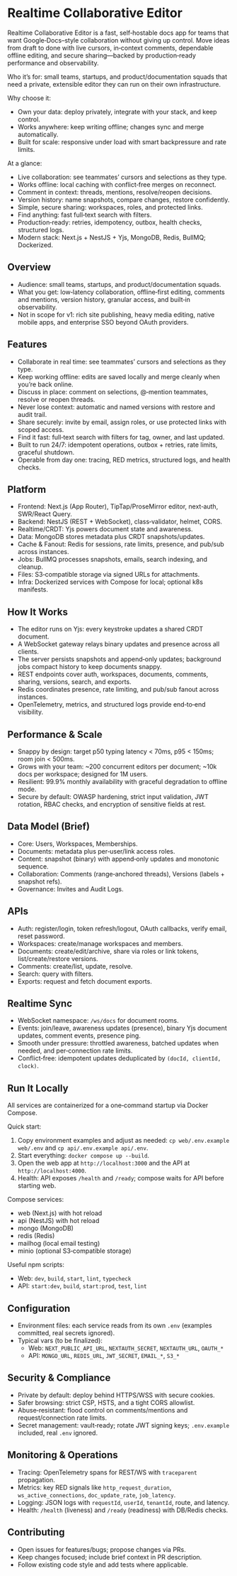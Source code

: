 # Realtime Collaborative Editor

Realtime Collaborative Editor is a fast, self‑hostable docs app for teams that want Google‑Docs–style collaboration without giving up control. Move ideas from draft to done with live cursors, in‑context comments, dependable offline editing, and secure sharing—backed by production‑ready performance and observability.

Who it’s for: small teams, startups, and product/documentation squads that need a private, extensible editor they can run on their own infrastructure.

Why choose it:
- Own your data: deploy privately, integrate with your stack, and keep control.
- Works anywhere: keep writing offline; changes sync and merge automatically.
- Built for scale: responsive under load with smart backpressure and rate limits.

At a glance:
- Live collaboration: see teammates’ cursors and selections as they type.
- Works offline: local caching with conflict‑free merges on reconnect.
- Comment in context: threads, mentions, resolve/reopen decisions.
- Version history: name snapshots, compare changes, restore confidently.
- Simple, secure sharing: workspaces, roles, and protected links.
- Find anything: fast full‑text search with filters.
- Production‑ready: retries, idempotency, outbox, health checks, structured logs.
- Modern stack: Next.js + NestJS + Yjs, MongoDB, Redis, BullMQ; Dockerized.

## Overview
- Audience: small teams, startups, and product/documentation squads.
- What you get: low‑latency collaboration, offline‑first editing, comments and mentions, version history, granular access, and built‑in observability.
- Not in scope for v1: rich site publishing, heavy media editing, native mobile apps, and enterprise SSO beyond OAuth providers.

## Features
- Collaborate in real time: see teammates’ cursors and selections as they type.
- Keep working offline: edits are saved locally and merge cleanly when you’re back online.
- Discuss in place: comment on selections, @‑mention teammates, resolve or reopen threads.
- Never lose context: automatic and named versions with restore and audit trail.
- Share securely: invite by email, assign roles, or use protected links with scoped access.
- Find it fast: full‑text search with filters for tag, owner, and last updated.
- Built to run 24/7: idempotent operations, outbox + retries, rate limits, graceful shutdown.
- Operable from day one: tracing, RED metrics, structured logs, and health checks.

## Platform
- Frontend: Next.js (App Router), TipTap/ProseMirror editor, next‑auth, SWR/React Query.
- Backend: NestJS (REST + WebSocket), class‑validator, helmet, CORS.
- Realtime/CRDT: Yjs powers document state and awareness.
- Data: MongoDB stores metadata plus CRDT snapshots/updates.
- Cache & Fanout: Redis for sessions, rate limits, presence, and pub/sub across instances.
- Jobs: BullMQ processes snapshots, emails, search indexing, and cleanup.
- Files: S3‑compatible storage via signed URLs for attachments.
- Infra: Dockerized services with Compose for local; optional k8s manifests.

## How It Works
- The editor runs on Yjs: every keystroke updates a shared CRDT document.
- A WebSocket gateway relays binary updates and presence across all clients.
- The server persists snapshots and append‑only updates; background jobs compact history to keep documents snappy.
- REST endpoints cover auth, workspaces, documents, comments, sharing, versions, search, and exports.
- Redis coordinates presence, rate limiting, and pub/sub fanout across instances.
- OpenTelemetry, metrics, and structured logs provide end‑to‑end visibility.

## Performance & Scale
- Snappy by design: target p50 typing latency < 70ms, p95 < 150ms; room join < 500ms.
- Grows with your team: ~200 concurrent editors per document; ~10k docs per workspace; designed for 1M users.
- Resilient: 99.9% monthly availability with graceful degradation to offline mode.
- Secure by default: OWASP hardening, strict input validation, JWT rotation, RBAC checks, and encryption of sensitive fields at rest.

## Data Model (Brief)
- Core: Users, Workspaces, Memberships.
- Documents: metadata plus per‑user/link access roles.
- Content: snapshot (binary) with append‑only updates and monotonic sequence.
- Collaboration: Comments (range‑anchored threads), Versions (labels + snapshot refs).
- Governance: Invites and Audit Logs.

## APIs
- Auth: register/login, token refresh/logout, OAuth callbacks, verify email, reset password.
- Workspaces: create/manage workspaces and members.
- Documents: create/edit/archive, share via roles or link tokens, list/create/restore versions.
- Comments: create/list, update, resolve.
- Search: query with filters.
- Exports: request and fetch document exports.

## Realtime Sync
- WebSocket namespace: `/ws/docs` for document rooms.
- Events: join/leave, awareness updates (presence), binary Yjs document updates, comment events, presence ping.
- Smooth under pressure: throttled awareness, batched updates when needed, and per‑connection rate limits.
- Conflict‑free: idempotent updates deduplicated by `(docId, clientId, clock)`.

## Run It Locally
All services are containerized for a one‑command startup via Docker Compose.

Quick start:
1) Copy environment examples and adjust as needed: `cp web/.env.example web/.env` and `cp api/.env.example api/.env`.
2) Start everything: `docker compose up --build`.
3) Open the web app at `http://localhost:3000` and the API at `http://localhost:4000`.
4) Health: API exposes `/health` and `/ready`; compose waits for API before starting web.

Compose services:
- web (Next.js) with hot reload
- api (NestJS) with hot reload
- mongo (MongoDB)
- redis (Redis)
- mailhog (local email testing)
- minio (optional S3‑compatible storage)

Useful npm scripts:
- Web: `dev`, `build`, `start`, `lint`, `typecheck`
- API: `start:dev`, `build`, `start:prod`, `test`, `lint`

## Configuration
- Environment files: each service reads from its own `.env` (examples committed, real secrets ignored).
- Typical vars (to be finalized):
  - Web: `NEXT_PUBLIC_API_URL`, `NEXTAUTH_SECRET`, `NEXTAUTH_URL`, `OAUTH_*`
  - API: `MONGO_URL`, `REDIS_URL`, `JWT_SECRET`, `EMAIL_*`, `S3_*`

## Security & Compliance
- Private by default: deploy behind HTTPS/WSS with secure cookies.
- Safer browsing: strict CSP, HSTS, and a tight CORS allowlist.
- Abuse‑resistant: flood control on comments/mentions and request/connection rate limits.
- Secret management: vault‑ready; rotate JWT signing keys; `.env.example` included, real `.env` ignored.

## Monitoring & Operations
- Tracing: OpenTelemetry spans for REST/WS with `traceparent` propagation.
- Metrics: key RED signals like `http_request_duration`, `ws_active_connections`, `doc_update_rate`, `job_latency`.
- Logging: JSON logs with `requestId`, `userId`, `tenantId`, route, and latency.
- Health: `/health` (liveness) and `/ready` (readiness) with DB/Redis checks.

## Contributing
- Open issues for features/bugs; propose changes via PRs.
- Keep changes focused; include brief context in PR description.
- Follow existing code style and add tests where applicable.
